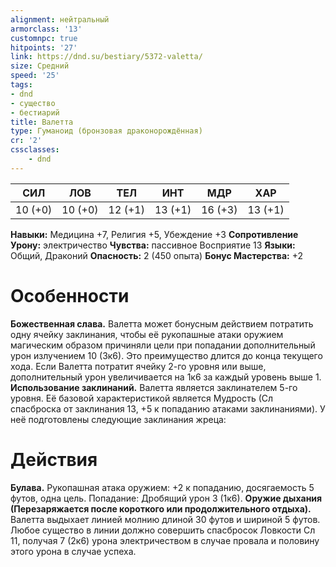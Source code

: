 ```yaml
---
alignment: нейтральный
armorclass: '13'
customnpc: true
hitpoints: '27'
link: https://dnd.su/bestiary/5372-valetta/
size: Средний
speed: '25'
tags:
- dnd
- существо
- бестиарий
title: Валетта
type: Гуманоид (бронзовая драконорождённая)
cr: '2'
cssclasses:
    - dnd
---
```



| СИЛ | ЛОВ | ТЕЛ | ИНТ | МДР | ХАР |
|---|---|---|---|---|---|
| 10 (+0) | 10 (+0) | 12 (+1) | 13 (+1) | 16 (+3) | 13 (+1) |
**Навыки:** Медицина +7, Религия +5, Убеждение +3
**Сопротивление Урону:** электричество
**Чувства:** пассивное Восприятие 13
**Языки:** Общий, Драконий
**Опасность:** 2 (450 опыта)
**Бонус Мастерства:** +2


# Особенности
**Божественная слава.** Валетта может бонусным действием потратить одну ячейку заклинания, чтобы её рукопашные атаки оружием магическим образом причиняли цели при попадании дополнительный урон излучением 10 (3к6). Это преимущество длится до конца текущего хода. Если Валетта потратит ячейку 2-го уровня или выше, дополнительный урон увеличивается на 1к6 за каждый уровень выше 1.
**Использование заклинаний.** Валетта является заклинателем 5-го уровня. Её базовой характеристикой является Мудрость (Сл спасброска от заклинания 13, +5 к попаданию атаками заклинаниями). У неё подготовлены следующие заклинания жреца:


# Действия
**Булава.** Рукопашная атака оружием: +2 к попаданию, досягаемость 5 футов, одна цель. Попадание: Дробящий урон 3 (1к6).
**Оружие дыхания (Перезаряжается после короткого или продолжительного отдыха).** Валетта выдыхает линией молнию длиной 30 футов и шириной 5 футов. Любое существо в линии должно совершить спасбросок Ловкости Сл 11, получая 7 (2к6) урона электричеством в случае провала и половину этого урона в случае успеха.